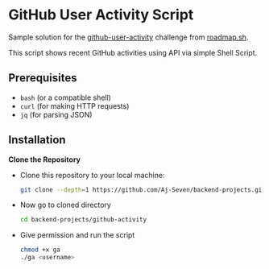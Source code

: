 # GitHub User Activity Script

Sample solution for the [github-user-activity](https://roadmap.sh/projects/github-user-activity) challenge from [roadmap.sh](https://roadmap.sh/).

This script shows recent GitHub activities using API via simple Shell Script.

## Prerequisites

- `bash` (or a compatible shell)
- `curl` (for making HTTP requests)
- `jq` (for parsing JSON)

## Installation

**Clone the Repository**

- Clone this repository to your local machine:

   ```bash
   git clone --depth=1 https://github.com/Aj-Seven/backend-projects.git
   ```
- Now go to cloned directory
   ```bash
   cd backend-projects/github-activity
   ```
- Give permission and run the script
   ```bash
   chmod +x ga
   ./ga <username>
   ```
